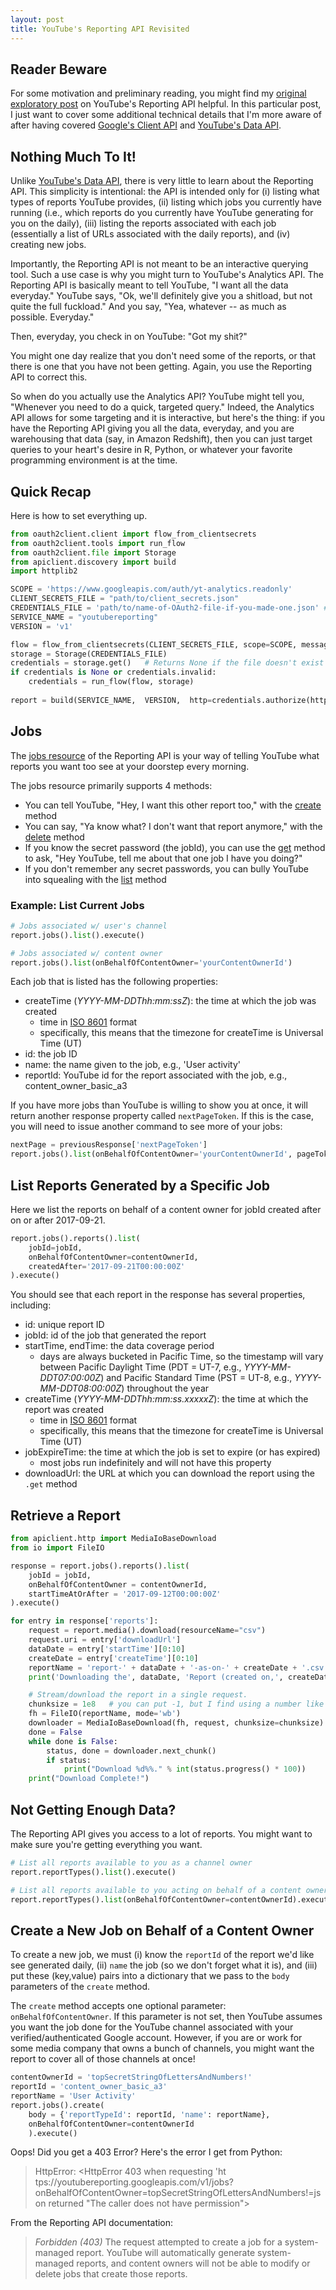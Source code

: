 ```yaml
---
layout: post
title: YouTube's Reporting API Revisited
---
```


## Reader Beware
For some motivation and preliminary reading, you might find my 
[original exploratory post](https://krbnite.github.io/The-YouTube-Reporting-API/)
on YouTube's Reporting API helpful.  In this particular post, I just want to cover some additional
technical details that I'm more aware of after having covered 
[Google's Client API](https://krbnite.github.io/The-Google-Client-API-for-Python/) and
[YouTube's Data API](https://krbnite.github.io/The-YouTube-Data-API/).


## Nothing Much To It!
Unlike [YouTube's Data API](https://krbnite.github.io/The-YouTube-Data-API/), 
there is very little to learn about the Reporting API.  This simplicity is intentional: the API
is intended only for (i) listing what types of reports YouTube provides, (ii) listing which jobs
you currently have running (i.e., which reports do you currently have YouTube generating for you
on the daily), (iii) listing the reports associated with each job (essentially a list of URLs associated
with the daily reports), and (iv) creating new jobs.  

Importantly, the Reporting API is not meant to be an interactive querying tool.  Such a use case is
why you might turn to YouTube's Analytics API.  The Reporting API is basically meant to tell YouTube,
"I want all the data everyday."  YouTube says, "Ok, we'll definitely give you a shitload, but not quite
the full fuckload."  And you say, "Yea, whatever -- as much as possible. Everyday." 

Then, everyday, you check in on YouTube: "Got my shit?" 

You might one day realize that you don't need some of the reports, or that there is one that you 
have not been getting.  Again, you use the Reporting API to correct this.  

So when do you actually use the Analytics API?  YouTube might tell you, "Whenever you need to do
a quick, targeted query."  Indeed, the Analytics API allows for some targeting and it is interactive, 
but here's the thing: if you have the Reporting API giving you all the data, everyday, and you are
warehousing that data (say, in Amazon Redshift), then you can just target queries to your heart's desire
in R, Python, or whatever your favorite programming environment is at the time.  

## Quick Recap 
Here is how to set everything up.
```python
from oauth2client.client import flow_from_clientsecrets
from oauth2client.tools import run_flow
from oauth2client.file import Storage
from apiclient.discovery import build
import httplib2

SCOPE = 'https://www.googleapis.com/auth/yt-analytics.readonly'
CLIENT_SECRETS_FILE = "path/to/client_secrets.json" 
CREDENTIALS_FILE = 'path/to/name-of-OAuth2-file-if-you-made-one.json' # e.g., test-oauth2.json
SERVICE_NAME = "youtubereporting"
VERSION = 'v1'

flow = flow_from_clientsecrets(CLIENT_SECRETS_FILE, scope=SCOPE, message=' f off ')
storage = Storage(CREDENTIALS_FILE) 
credentials = storage.get()   # Returns None if the file doesn't exist
if credentials is None or credentials.invalid:
    credentials = run_flow(flow, storage)
    
report = build(SERVICE_NAME,  VERSION,  http=credentials.authorize(httplib2.Http()))
```

## Jobs
The [jobs resource](https://developers.google.com/youtube/reporting/v1/reference/rest/v1/jobs) of
the Reporting API is your way of telling YouTube what reports you want too see at your doorstep
every morning.

The jobs resource primarily supports 4 methods:
* You can tell YouTube, "Hey, I want this other report too," with the [create](https://developers.google.com/youtube/reporting/v1/reference/rest/v1/jobs/create) method
* You can say, "Ya know what?  I don't want that report anymore," with the [delete](https://developers.google.com/youtube/reporting/v1/reference/rest/v1/jobs/delete) method
* If you know the secret password (the jobId), you can use the 
[get](https://developers.google.com/youtube/reporting/v1/reference/rest/v1/jobs/get) method to ask, 
"Hey YouTube, tell me about that one job I have you doing?"
* If you don't remember any secret passwords, you can bully YouTube into squealing with the 
[list](https://developers.google.com/youtube/reporting/v1/reference/rest/v1/jobs/list) method


### Example: List Current Jobs
```python
# Jobs associated w/ user's channel
report.jobs().list().execute()

# Jobs associated w/ content owner
report.jobs().list(onBehalfOfContentOwner='yourContentOwnerId')
```
Each job that is listed has the following properties:
* createTime (*YYYY-MM-DDThh:mm:ssZ*): the time at which the job was created
    - time in [ISO 8601](https://www.w3.org/TR/NOTE-datetime) format
    - specifically, this means that the timezone for createTime is Universal Time (UT)
* id: the job ID
* name: the name given to the job, e.g., 'User activity'
* reportId: YouTube id for the report associated with the job, e.g., content\_owner\_basic\_a3

If you have more jobs than YouTube is willing to show you at once, it will return another response property called
`nextPageToken`.  If this is the case, you will need to issue another command to see more of your jobs:
```python
nextPage = previousResponse['nextPageToken']
report.jobs().list(onBehalfOfContentOwner='yourContentOwnerId', pageToken=nextPage)
```

## List Reports Generated by a Specific Job
Here we list the reports 
on behalf of a content owner for jobId created after on or after 2017-09-21.

```python
report.jobs().reports().list(
    jobId=jobId, 
    onBehalfOfContentOwner=contentOwnerId, 
    createdAfter='2017-09-21T00:00:00Z'
).execute()
```

You should see that each report in the response has several properties, including:
* id: unique report ID 
* jobId: id of the job that generated the report
* startTime, endTime: the data coverage period
    - days are always bucketed in Pacific Time, so the timestamp will vary between Pacific Daylight Time (PDT = UT-7, e.g., *YYYY-MM-DDT07:00:00Z*) and Pacific Standard Time (PST = UT-8, e.g., *YYYY-MM-DDT08:00:00Z*) throughout the year
* createTime (*YYYY-MM-DDThh:mm:ss.xxxxxZ*): the time at which the report was created
    - time in [ISO 8601](https://www.w3.org/TR/NOTE-datetime) format
    - specifically, this means that the timezone for createTime is Universal Time (UT)
* jobExpireTime: the time at which the job is set to expire (or has expired)
    - most jobs run indefinitely and will not have this property
* downloadUrl: the URL at which you can download the report using the `.get` method 


## Retrieve a Report
```python
from apiclient.http import MediaIoBaseDownload
from io import FileIO

response = report.jobs().reports().list(
    jobId = jobId, 
    onBehalfOfContentOwner = contentOwnerId,
    startTimeAtOrAfter = '2017-09-12T00:00:00Z'
).execute()

for entry in response['reports']:
    request = report.media().download(resourceName="csv")
    request.uri = entry['downloadUrl']
    dataDate = entry['startTime'][0:10]
    createDate = entry['createTime'][0:10]
    reportName = 'report-' + dataDate + '-as-on-' + createDate + '.csv' 
    print('Downloading the', dataDate, 'Report (created on,', createDate, ')')

    # Stream/download the report in a single request. 
    chunksize = 1e8   # you can put -1, but I find using a number like this shows you more updates
    fh = FileIO(reportName, mode='wb')
    downloader = MediaIoBaseDownload(fh, request, chunksize=chunksize)
    done = False 
    while done is False: 
        status, done = downloader.next_chunk() 
        if status: 
            print("Download %d%%." % int(status.progress() * 100))
    print("Download Complete!")
```

## Not Getting Enough Data? 
The Reporting API gives you access to a lot of reports.  You might want to make sure 
you're getting everything you want.
```python
# List all reports available to you as a channel owner
report.reportTypes().list().execute()

# List all reports available to you acting on behalf of a content owner
report.reportTypes().list(onBehalfOfContentOwner=contentOwnerId).execute()
```

## Create a New Job on Behalf of a Content Owner
To create a new job, we must (i) know the `reportId` of the report we'd like see generated daily,
(ii) `name` the job (so we don't forget what it is), and (iii) put these (key,value) pairs into
a dictionary that we pass to the `body` parameters of the `create` method.

The `create` method accepts one optional parameter: `onBehalfOfContentOwner`.  If this parameter is not 
set, then YouTube assumes you want the job done for the YouTube channel associated with your
verified/authenticated Google account.  However, if you are or work for some media company that owns
a bunch of channels, you might want the report to cover all of those channels at once!


```python
contentOwnerId = 'topSecretStringOfLettersAndNumbers!'
reportId = 'content_owner_basic_a3'
reportName = 'User Activity'
report.jobs().create(
    body = {'reportTypeId': reportId, 'name': reportName},
    onBehalfOfContentOwner=contentOwnerId
    ).execute()
```

Oops!  Did you get a 403 Error?  Here's the error I get from Python:
> HttpError: <HttpError 403 when requesting 
> 'ht&#8203;tps://youtubereporting.googleapis.com/v1/jobs?onBehalfOfContentOwner=topSecretStringOfLettersAndNumbers!=json
> returned "The caller does not have permission">

From the Reporting API documentation:
> *Forbidden (403)*
> The request attempted to create a job for a system-managed report. 
> YouTube will automatically generate system-managed reports, and content owners 
> will not be able to modify or delete jobs that create those reports.

